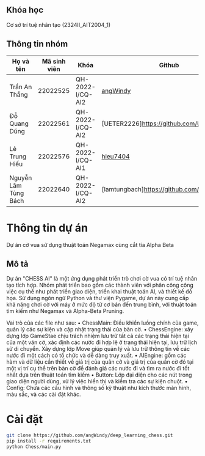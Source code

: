 ## Khóa học

Cơ sở trí tuệ nhân tạo (2324II_AIT2004_1)

## Thông tin nhóm

| Họ và tên            | Mã sinh viên | Khóa             | Github                                      |
| -------------------- | ------------ | ---------------- | ------------------------------------------- |
| Trần An Thắng        | 22022525     | QH-2022-I/CQ-AI2 | [angWindy](https://github.com/angWindy)     |
| Đỗ Quang Dũng        | 22022561     | QH-2022-I/CQ-AI2 | [UETER2226]https://github.com/UETER2226     |
| Lê Trung Hiếu        | 22022576     | QH-2022-I/CQ-AI1 | [hieu7404](https://github.com/hieu7404)     |
| Nguyễn Lâm Tùng Bách | 22022640     | QH-2022-I/CQ-AI2 | [lamtungbach]https://github.com/lamtungbach |

# Thông tin dự án
Dự án cờ vua sử dụng thuật toán Negamax cùng cắt tỉa Alpha Beta

## Mô tả
Dự án "CHESS AI" là một ứng dụng phát triển trò chơi cờ vua có trí tuệ nhân tạo tích hợp. Nhóm phát triển bao gồm các thành viên với phân công công việc cụ thể như phát triển giao diện, triển khai thuật toán AI,  và thiết kế đồ họa. Sử dụng ngôn ngữ Python và thư viện Pygame, dự án này cung cấp khả năng chơi cờ với máy ở mức độ từ cơ bản đến trung bình, với thuật toán tìm kiếm như Negamax và Alpha-Beta Pruning.

Vai trò của các file như sau:
  •	ChessMain: Điều khiển luồng chính của game, quản lý các sự kiện và cập nhật trạng thái của bàn cờ.
  •	ChessEngine: xây dựng lớp GameStae chịu trách nhiệm lưu trữ tất cả các trạng thái hiện tại của một ván cờ, xác định các nước đi hợp lệ ở trạng thái hiện tại, lưu trữ lịch sử di chuyển. Xây dựng lớp Move giúp quản lý và lưu trữ thông tin về các nước đi một cách có tổ chức và dễ dàng truy xuất.
  •	AIEngine: gồm các hàm và dữ liệu cần thiết về giá trị của quân cờ và giá trị của quân cờ đó tại một vị trí cụ thể trên bàn cờ để đánh giá các nước đi và tìm ra nước đi tốt nhất dựa trên thuật toán tìm kiếm
  •	Button: Lớp đại diện cho các nút trong giao diện người dùng, xử lý việc hiển thị và kiểm tra các sự kiện chuột.
  •	Config: Chứa các cấu hình và thông số kỹ thuật như kích thước màn hình, màu sắc, và các cài đặt khác.

# Cài đặt
```bash
git clone https://github.com/angWindy/deep_learning_chess.git
pip install -r requirements.txt
python Chess/main.py
```
